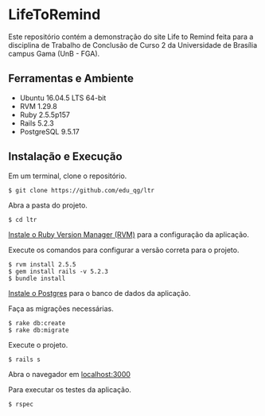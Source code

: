 # LifeToRemind

Este repositório contém a demonstração do site Life to Remind feita para a disciplina de Trabalho de Conclusão de Curso 2 da Universidade de Brasília campus Gama (UnB - FGA).

## Ferramentas e Ambiente

* Ubuntu 16.04.5 LTS 64-bit
* RVM 1.29.8
* Ruby 2.5.5p157
* Rails 5.2.3
* PostgreSQL 9.5.17

## Instalação e Execução

Em um terminal, clone o repositório.

```console
$ git clone https://github.com/edu_qg/ltr
```

Abra a pasta do projeto.
```console
$ cd ltr
```

[Instale o Ruby Version Manager (RVM)](https://github.com/rvm/ubuntu_rvm) para a configuração da aplicação.

Execute os comandos para configurar a versão correta para o projeto.

```console
$ rvm install 2.5.5
$ gem install rails -v 5.2.3
$ bundle install
```

[Instale o Postgres](https://www.digitalocean.com/community/tutorials/how-to-setup-ruby-on-rails-with-postgres) para o banco de dados da aplicação.

Faça as migrações necessárias.

```console
$ rake db:create
$ rake db:migrate
```

Execute o projeto.

```console
$ rails s
```

Abra o navegador em [localhost:3000](http://localhost:3000)

Para executar os testes da aplicação.
```console
$ rspec
```